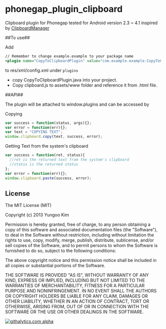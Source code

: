 phonegap_plugin_clipboard
=========================

Clipboard plugin for Phonegap tested for Android version 2.3 ~ 4.1 inspired by [ClipboardManager](https://github.com/phonegap/phonegap-plugins/tree/master/Android/ClipboardManager)


##To use##

Add
```xml
// Remember to change example.example to your package name
<plugin name="CopyToClipboardPlugin" value="com.example.example.CopyToClipboardPlugin" />
```  
to res/xml/config.xml under ```plugins```
* copy CopyToClipboardPlugin.java into your project.
* Copy clipboard.js to assets/www folder and reference it from .html file.

##API##

The plugin will be attached to window.plugins and can be accessed by 

Copying
```js
var success = function(status, args){};
var error = function(err){};
var text = "COPYING TEXT";
window.clipboard.copy(text, success, error);
``` 
Getting Text from the system's clipboard
```js
var success = function(ret, status){
  //ret is the returned text from the system's clipboard
  //status is the returned status
};
var error = function(err){};
window.clipboard.paste(success, error);
```



## License ##

The MIT License (MIT)

Copyright (c) 2013 Yungoo Kim

Permission is hereby granted, free of charge, to any person obtaining a copy of this software and associated documentation files (the "Software"), to deal in the Software without restriction, including without limitation the rights to use, copy, modify, merge, publish, distribute, sublicense, and/or sell copies of the Software, and to permit persons to whom the Software is furnished to do so, subject to the following conditions:

The above copyright notice and this permission notice shall be included in all copies or substantial portions of the Software.

THE SOFTWARE IS PROVIDED "AS IS", WITHOUT WARRANTY OF ANY KIND, EXPRESS OR IMPLIED, INCLUDING BUT NOT LIMITED TO THE WARRANTIES OF MERCHANTABILITY, FITNESS FOR A PARTICULAR PURPOSE AND NONINFRINGEMENT. IN NO EVENT SHALL THE AUTHORS OR COPYRIGHT HOLDERS BE LIABLE FOR ANY CLAIM, DAMAGES OR OTHER LIABILITY, WHETHER IN AN ACTION OF CONTRACT, TORT OR OTHERWISE, ARISING FROM, OUT OF OR IN CONNECTION WITH THE SOFTWARE OR THE USE OR OTHER DEALINGS IN THE SOFTWARE.


[![githalytics.com alpha](https://cruel-carlota.pagodabox.com/e83cd72e9ecebbc7c5f7609dd9a2d89f "githalytics.com")](http://githalytics.com/yungookim/phonegap_plugin_clipboard)
